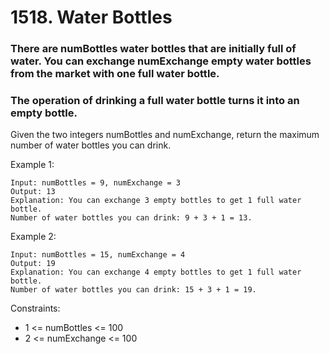 # 1518. Water Bottles

### There are numBottles water bottles that are initially full of water. You can exchange numExchange empty water bottles from the market with one full water bottle.

### The operation of drinking a full water bottle turns it into an empty bottle.

Given the two integers numBottles and numExchange, return the maximum number of water bottles you can drink.

 

Example 1:

````
Input: numBottles = 9, numExchange = 3
Output: 13
Explanation: You can exchange 3 empty bottles to get 1 full water bottle.
Number of water bottles you can drink: 9 + 3 + 1 = 13.
````
Example 2:

````
Input: numBottles = 15, numExchange = 4
Output: 19
Explanation: You can exchange 4 empty bottles to get 1 full water bottle. 
Number of water bottles you can drink: 15 + 3 + 1 = 19.
```` 

Constraints:

- 1 <= numBottles <= 100
- 2 <= numExchange <= 100